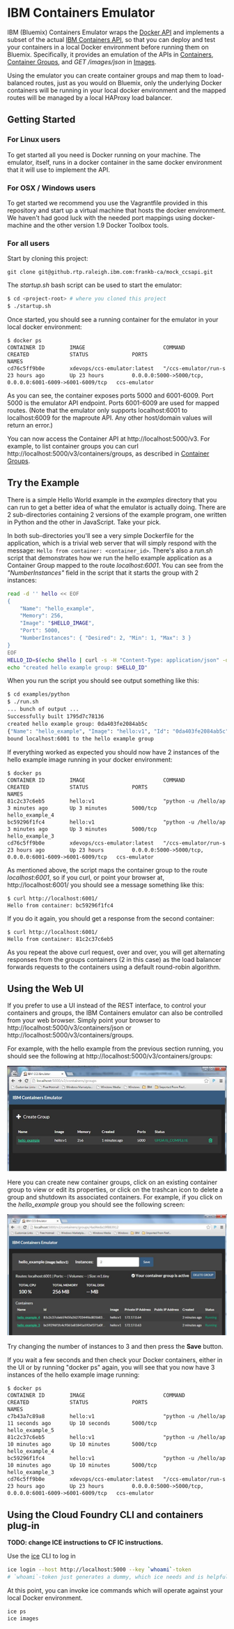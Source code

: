 # IBM Containers Emulator

IBM (Bluemix) Containers Emulator wraps the [Docker API](https://docs.docker.com/reference/api/docker_remote_api/) and implements a subset of the actual [IBM Containers API](https://www.ng.bluemix.net/docs/containers/container_index.html), so that you can deploy and test your containers in a local Docker environment before running them on Bluemix. Specifically, it provides an emulation of the APIs in [Containers](http://ccsapi-doc.mybluemix.net/#!/Containers), [Container Groups](http://ccsapi-doc.mybluemix.net/#!/Container_Groups), and *GET /images/json* in [Images](http://ccsapi-doc.mybluemix.net/#!/Images).

Using the emulator you can create container groups and map them to load-balanced routes, just as you would on Bluemix, only the underlying Docker containers will be running in your local docker environment and the mapped routes will be managed by a local HAProxy load balancer.

## Getting Started

### For Linux users

To get started all you need is Docker running on your machine. The emulator, itself, runs in a docker container in the same docker environment that it will use to implement the API.

### For OSX / Windows users

To get started we recommend you use the Vagrantfile provided in this repository and start up a virtual machine that hosts the docker environment. We haven't had good luck with the needed port mappings using docker-machine and the other version 1.9 Docker Toolbox tools.

### For all users

Start by cloning this project:
```
git clone git@github.rtp.raleigh.ibm.com:frankb-ca/mock_ccsapi.git
```
The *startup.sh* bash script can be used to start the emulator:
```bash
$ cd <project-root> # where you cloned this project
$ ./startup.sh
```
Once started, you should see a running container for the emulator in your local docker environment:
```
$ docker ps
CONTAINER ID        IMAGE                         COMMAND                CREATED             STATUS              PORTS                                                      NAMES
cd76c5ff9b0e        xdevops/ccs-emulator:latest   "/ccs-emulator/run-s   23 hours ago        Up 23 hours         0.0.0.0:5000->5000/tcp, 0.0.0.0:6001-6009->6001-6009/tcp   ccs-emulator
```
As you can see, the container exposes ports 5000 and 6001-6009. Port 5000 is the emulator API endpoint. Ports 6001-6009 are used for mapped routes. (Note that the emulator only supports localhost:6001 to localhost:6009 for the maproute API. Any other host/domain values will return an error.)

You can now access the Container API at http://localhost:5000/v3. For example, to list container groups you can curl http://localhost:5000/v3/containers/groups, as described in [Container Groups](http://ccsapi-doc.mybluemix.net/#!/Container_Groups).

## Try the Example

There is a simple Hello World example in the *examples* directory that you can run to get a better idea of what the emulator is actually doing. There are 2 sub-directories containing 2 versions of the example program, one written in Python and the other in JavaScript. Take your pick.

In both sub-directories you'll see a very simple Dockerfile for the application, which is a trivial web server that will simply respond with the message: ```Hello from container: <container_id>```. There's also a *run.sh* script that demonstrates how we run the hello example application as a Container Group mapped to the route *localhost:6001*. You can see from the *"NumberInstances"* field in the script that it starts the group with 2 instances:
```bash
read -d '' hello << EOF
{
    "Name": "hello_example",
    "Memory": 256,
    "Image": "$HELLO_IMAGE",
    "Port": 5000,
    "NumberInstances": { "Desired": 2, "Min": 1, "Max": 3 }
}
EOF
HELLO_ID=$(echo $hello | curl -s -H "Content-Type: application/json" -d @- "${CCSAPI}/containers/groups" | sed -e 's/.*"Id": "\([^"]*\)",.*/\1/')
echo "created hello example group: $HELLO_ID"
```
When you run the script you should see output something like this:
```bash
$ cd examples/python
$ ./run.sh
... bunch of output ...
Successfully built 1795d7c78136
created hello example group: 0da403fe2084ab5c
{"Name": "hello_example", "Image": "hello:v1", "Id": "0da403fe2084ab5c", "NumberInstances": {"Desired": 2, "Min": 1, "Max": 3}, "Memory": 256, "Routes": ["localhost:6001"], "Port": 5000}
bound localhost:6001 to the hello example group
```
If everything worked as expected you should now have 2 instances of the hello example image running in your docker environment:
```
$ docker ps
CONTAINER ID        IMAGE                         COMMAND                CREATED             STATUS              PORTS                                                      NAMES
81c2c37c6eb5        hello:v1                      "python -u /hello/ap   3 minutes ago       Up 3 minutes        5000/tcp                                                   hello_example_4
bc59296f1fc4        hello:v1                      "python -u /hello/ap   3 minutes ago       Up 3 minutes        5000/tcp                                                   hello_example_3
cd76c5ff9b0e        xdevops/ccs-emulator:latest   "/ccs-emulator/run-s   23 hours ago        Up 23 hours         0.0.0.0:5000->5000/tcp, 0.0.0.0:6001-6009->6001-6009/tcp   ccs-emulator
```
As mentioned above, the script maps the container group to the route *localhost:6001*, so if you curl, or point your browser at, http://localhost:6001/ you should see a message something like this:
```
$ curl http://localhost:6001/
Hello from container: bc59296f1fc4
```
If you do it again, you should get a response from the second container:
```
$ curl http://localhost:6001/
Hello from container: 81c2c37c6eb5
```
As you repeat the above curl request, over and over, you will get alternating responses from the groups containers (2 in this case) as the load balancer forwards requests to the containers using a default round-robin algorithm.

## Using the Web UI

If you prefer to use a UI instead of the REST interface, to control your containers and groups, the IBM Containers emulator can also be controlled from your web browser. Simply point your browser to http://localhost:5000/v3/containers/json or http://localhost:5000/v3/containers/groups.

For example, with the hello example from the previous section running, you should see the following at http://localhost:5000/v3/containers/groups:

![groups screen](./groups.jpg)

Here you can create new container groups, click on an existing container group to view or edit its properties, or click on the trashcan icon to delete a group and shutdown its associated containers. For example, if you click on the *hello_example* group you should see the following screen:

![hello group screen](./hello_group.jpg)

Try changing the number of instances to 3 and then press the **Save** button.

If you wait a few seconds and then check your Docker containers, either in the UI or by running "docker ps" again, you will see that you now have 3 instances of the hello example image running:
```
$ docker ps
CONTAINER ID        IMAGE                         COMMAND                CREATED             STATUS              PORTS                                                      NAMES
c7b43a7c89a8        hello:v1                      "python -u /hello/ap   11 seconds ago      Up 10 seconds       5000/tcp                                                   hello_example_5
81c2c37c6eb5        hello:v1                      "python -u /hello/ap   10 minutes ago      Up 10 minutes       5000/tcp                                                   hello_example_4
bc59296f1fc4        hello:v1                      "python -u /hello/ap   10 minutes ago      Up 10 minutes       5000/tcp                                                   hello_example_3
cd76c5ff9b0e        xdevops/ccs-emulator:latest   "/ccs-emulator/run-s   23 hours ago        Up 23 hours         0.0.0.0:5000->5000/tcp, 0.0.0.0:6001-6009->6001-6009/tcp   ccs-emulator
```

## Using the Cloud Foundry CLI and containers plug-in

**TODO: change ICE instructions to CF IC instructions.**

Use the [ice](https://github.rtp.raleigh.ibm.com/project-alchemy/ccscli) CLI to log in
```bash
ice login --host http://localhost:5000 --key `whoami`-token
# `whoami`-token just generates a dummy, which ice needs and is helpful for logging and simulating multi-user function.
```
At this point, you can invoke ice commands which will operate against your local Docker environment.
```
ice ps
ice images
```

